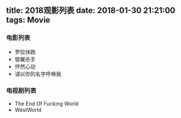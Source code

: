 title: 2018观影列表
date: 2018-01-30 21:21:00
tags: Movie
---

### 电影列表
* 罗拉快跑
* 银翼杀手
* 怦然心动
* 请以你的名字呼唤我


### 电视剧列表
* The End Of Fucking World
* WestWorld
